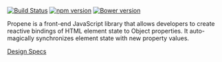 [![Build Status](https://travis-ci.org/dicksont/propene.svg?branch=master)](https://travis-ci.org/dicksont/propene) [![npm version](https://badge.fury.io/js/propene.svg)](http://badge.fury.io/js/propene) [![Bower version](https://badge.fury.io/bo/propene.svg)](http://badge.fury.io/bo/propene)

Propene is a front-end JavaScript library that allows developers to create reactive bindings  of HTML element state to Object properties. It auto-magically synchronizes element state with new property values.




[Design Specs](USECASE.md)
